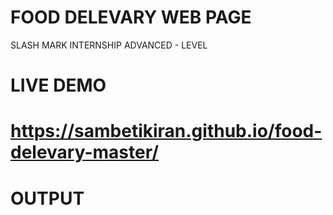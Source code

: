 # FOOD DELEVARY WEB PAGE
SLASH MARK INTERNSHIP ADVANCED - LEVEL
# LIVE DEMO
# https://sambetikiran.github.io/food-delevary-master/
# OUTPUT


